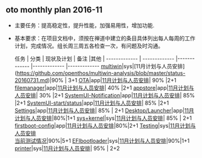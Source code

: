 ## oto monthly plan 2016-11
- 主要任务：提高稳定性，提升性能，加强易用性，增加功能.
- 基本要求：在项目文档中，须按在禅道中建立的条目具体列出每人每周的工作计划，完成情况。组长周三周五各检查一次，有问题及时沟通。

  任务  | 分类 | 现状及计划 | 备注 |其他 |
------------- | ------------- |------------- |------------- |-------------
[multiwin](https://github.com/openthos/multiwin-analysis)|sys|[11月计划与人员安排] (https://github.com/openthos/multiwin-analysis/blob/master/status-20160731.md)|90% | 3+1
[OTA](https://github.com/openthos/appstore-ota-analysis)|app|[11月计划与人员安排](https://github.com/openthos/appstore-ota-analysis/blob/master/doc/summary/appstore-ota_on_july.md)| 90% |2+1
[filemanager](https://github.com/openthos/filemanager-analysis)|app|[11月计划与人员安排](https://github.com/openthos/oto-filemanager-analysis/blob/master/FileManager%E9%9C%80%E6%B1%82%E6%96%87%E6%A1%A3.md)| 40% |2+1
[appstore](https://github.com/openthos/appstore-ota-analysis)|app|[11月计划与人员安排](https://github.com/openthos/appstore-ota-analysis/blob/master/AppStore%E9%9C%80%E6%B1%82%E6%96%87%E6%A1%A3.md)| 30% |2+1
[SystemUI-Notification](https://github.com/openthos/systemui-analysis)|app|[11月计划与人员安排](https://github.com/openthos/systemui-analysis/blob/master/doc/summary/notification_on_july.md)| 85% |2+1
[SystemUI-start/status](https://github.com/openthos/systemui-analysis)|app|[11月计划与人员安排](https://github.com/openthos/systemui-analysis/blob/master/doc/summary/systemui_on_july.md)| 85% |2+1
[Settings](https://github.com/openthos/setting-analysis)|app|[11月计划与人员安排](https://github.com/openthos/setting-analysis/blob/master/setings_implement.md)| 85% | 2+1
[Desktop/Launcher](https://github.com/openthos/desktop-analysis)|app|[11月计划与人员安排](https://github.com/openthos/desktop-analysis/blob/master/summary.md)|80%|1+1
[sys+kernel](https://github.com/openthos/linux)|sys|[11月计划与人员安排](https://github.com/openthos/system-analysis/blob/master/kernel-related/kernel-devel-summary-20160728.md)| 85% | 2+1
[firstboot-config](https://github.com/openthos/firtboot-config-analysis)|app|[11月计划与人员安排](https://github.com/openthos/firtboot-config-analysis/blob/master/doc/summary/firstboot_on_july.md)|80%|2+1
[Testing](https://github.com/openthos/app-testing-results)|sys|[11月计划与人员安排](https://github.com/openthos/app-testing-results/blob/master/%E6%B5%8B%E8%AF%95%E7%BB%84-----------------%E5%B7%A5%E4%BD%9C%E5%AE%89%E6%8E%92.md)<br>[当前测试情况](https://dev.openthos.org/zentao/zentao/project-bug-1-severity_asc-0-178-20.html)|90%|5+1
[EFIbootloader](https://github.com/openthos/boto-analysis)|sys|[11月计划与人员安排](https://github.com/openthos/boto-analysis/blob/master/summary-20160730.md)|90%|1+1
[printer](https://github.com/openthos/printer-analysis)|sys|[11月计划与人员安排](https://github.com/openthos/printer-analysis/blob/master/doc/zh/OVREVIEW.md)| 95% | 2+2
